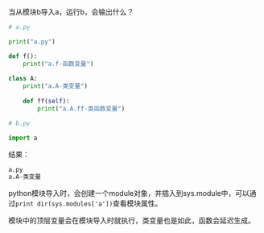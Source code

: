 当从模块b导入a，运行b，会输出什么？
```python
# a.py

print("a.py")

def f():
    print("a.f-函数变量")
    
class A:
    print("a.A-类变量")
    
    def ff(self):
        print("a.A.ff-类函数变量")

```

```python
# b.py

import a
```
结果：
```md
a.py
a.A-类变量
```
python模块导入时，会创建一个module对象，并插入到sys.module中，可以通过`print dir(sys.modules['a'])`查看模块属性。  

模块中的顶层变量会在模块导入时就执行，类变量也是如此，函数会延迟生成。